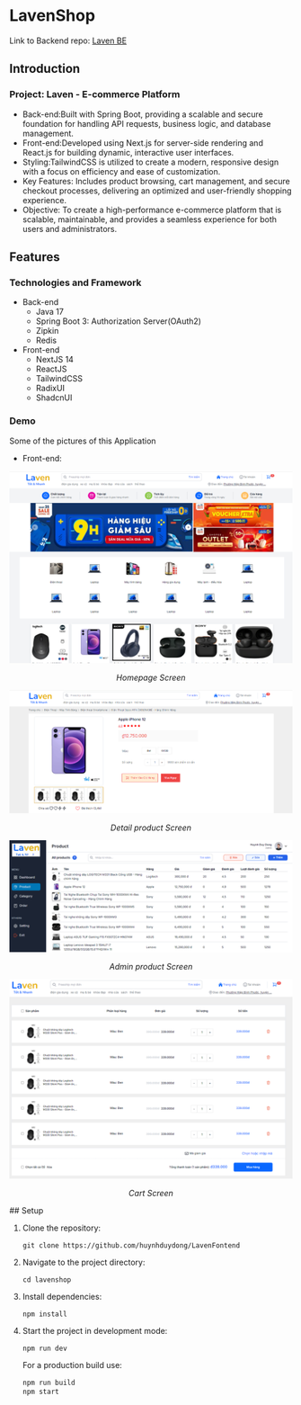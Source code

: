 # LavenShop
Link to Backend repo: [Laven BE](https://github.com/huynhduydong/MasterShop)
## Introduction
### Project: Laven - E-commerce Platform
- Back-end:Built with Spring Boot, providing a scalable and secure foundation for handling API requests, business logic, and database management.
- Front-end:Developed using Next.js for server-side rendering and React.js for building dynamic, interactive user interfaces.
- Styling:TailwindCSS is utilized to create a modern, responsive design with a focus on efficiency and ease of customization.
- Key Features: Includes product browsing, cart management, and secure checkout processes, delivering an optimized and user-friendly shopping experience.
- Objective: To create a high-performance e-commerce platform that is scalable, maintainable, and provides a seamless experience for both users and administrators.

## Features
### Technologies and Framework
- Back-end
  - Java 17
  - Spring Boot 3: Authorization Server(OAuth2)
  - Zipkin
  - Redis
- Front-end
  - NextJS 14
  - ReactJS
  - TailwindCSS
  - RadixUI
  - ShadcnUI 
### Demo
Some of the pictures of this Application
- Front-end:
<div align="center">
  <img src="resources/homepage.png", alt="Home page" width="600" />
  <p><i>Homepage Screen</i></p>
</div>

<div align="center">
  <img src="resources/prodetail.png", alt="Detail product" width="600" />
  <p><i>Detail product Screen</i></p>
</div>

<div align="center">
  <img src="resources/admin.png", alt="Admin product" width="600" />
  <p><i>Admin product Screen</i></p>
</div>
<div align="center">
  <img src="resources/cart.png", alt="cart" width="600" />
  <p><i>Cart Screen</i></p>
</div>
## Setup

1. Clone the repository:
   ```
   git clone https://github.com/huynhduydong/LavenFontend
   ```
2. Navigate to the project directory:
   ```
   cd lavenshop
   ```
3. Install dependencies:
   ```
   npm install
   ```
4. Start the project in development mode:
   ```
   npm run dev
   ```
   For a production build use:
   ```
   npm run build
   npm start
   ```

